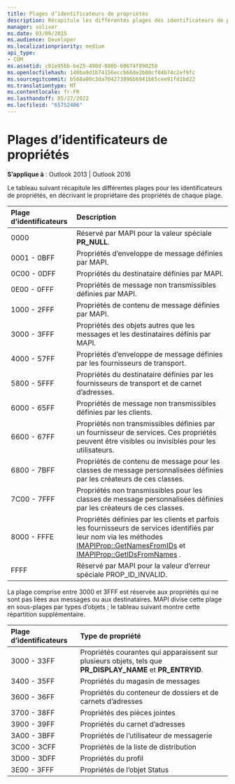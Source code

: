 ```yaml
---
title: Plages d’identificateurs de propriétés
description: Récapitule les différentes plages des identificateurs de propriétés, en décrivant le propriétaire des propriétés de chaque plage.
manager: soliver
ms.date: 03/09/2015
ms.audience: Developer
ms.localizationpriority: medium
api_type:
- COM
ms.assetid: c01e95bb-be25-490d-880b-60674f890258
ms.openlocfilehash: 140ba9d1b74156eccb66de2b00cf04b74c2ef9fc
ms.sourcegitcommit: b568a00c3da704273896b6941b65cee91fd1bd22
ms.translationtype: MT
ms.contentlocale: fr-FR
ms.lasthandoff: 05/27/2022
ms.locfileid: "65752406"
---
```

# <a name="property-identifier-ranges"></a>Plages d’identificateurs de propriétés

  
  
**S’applique à** : Outlook 2013 | Outlook 2016 
  
Le tableau suivant récapitule les différentes plages pour les identificateurs de propriétés, en décrivant le propriétaire des propriétés de chaque plage.
  
|**Plage d’identificateurs**|**Description**|
|:-----|:-----|
|0000  <br/> |Réservé par MAPI pour la valeur spéciale **PR_NULL**. |
|0001 - 0BFF  <br/> |Propriétés d’enveloppe de message définies par MAPI. |
|0C00 - 0DFF  <br/> |Propriétés du destinataire définies par MAPI. |
|0E00 - 0FFF  <br/> |Propriétés de message non transmissibles définies par MAPI. |
|1000 - 2FFF  <br/> |Propriétés de contenu de message définies par MAPI. |
|3000 - 3FFF  <br/> |Propriétés des objets autres que les messages et les destinataires définis par MAPI. |
|4000 - 57FF  <br/> |Propriétés d’enveloppe de message définies par les fournisseurs de transport. |
|5800 - 5FFF  <br/> |Propriétés du destinataire définies par les fournisseurs de transport et de carnet d’adresses. |
|6000 - 65FF  <br/> |Propriétés de message non transmissibles définies par les clients. |
|6600 - 67FF  <br/> |Propriétés non transmissibles définies par un fournisseur de services. Ces propriétés peuvent être visibles ou invisibles pour les utilisateurs. |
|6800 - 7BFF  <br/> |Propriétés de contenu de message pour les classes de message personnalisées définies par les créateurs de ces classes. |
|7C00 - 7FFF  <br/> |Propriétés non transmissibles pour les classes de message personnalisées définies par les créateurs de ces classes. |
|8000 - FFFE  <br/> |Propriétés définies par les clients et parfois les fournisseurs de services identifiés par leur nom via les méthodes [IMAPIProp::GetNamesFromIDs](imapiprop-getnamesfromids.md) et [IMAPIProp::GetIDsFromNames](imapiprop-getidsfromnames.md) . |
|FFFF  <br/> |Réservé par MAPI pour la valeur d’erreur spéciale PROP_ID_INVALID. |
   
La plage comprise entre 3000 et 3FFF est réservée aux propriétés qui ne sont pas liées aux messages ou aux destinataires. MAPI divise cette plage en sous-plages par types d’objets ; le tableau suivant montre cette répartition supplémentaire. 
  
|**Plage d’identificateurs**|**Type de propriété**|
|:-----|:-----|
|3000 - 33FF  <br/> |Propriétés courantes qui apparaissent sur plusieurs objets, tels que **PR_DISPLAY_NAME** et **PR_ENTRYID**. |
|3400 - 35FF  <br/> |Propriétés du magasin de messages  <br/> |
|3600 - 36FF  <br/> |Propriétés du conteneur de dossiers et de carnets d’adresses  <br/> |
|3700 - 38FF  <br/> |Propriétés des pièces jointes  <br/> |
|3900 - 39FF  <br/> |Propriétés du carnet d’adresses  <br/> |
|3A00 - 3BFF  <br/> |Propriétés de l’utilisateur de messagerie  <br/> |
|3C00 - 3CFF  <br/> |Propriétés de la liste de distribution  <br/> |
|3D00 - 3DFF  <br/> |Propriétés du profil  <br/> |
|3E00 - 3FFF  <br/> |Propriétés de l’objet Status  <br/> |
   

